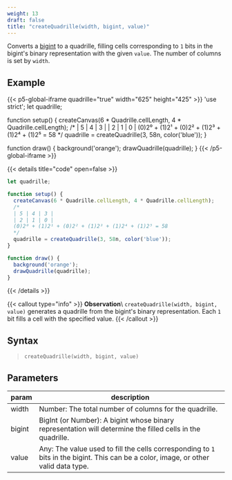 ```yaml
---
weight: 13
draft: false
title: "createQuadrille(width, bigint, value)"
---
```


Converts a [bigint](https://www.w3schools.com/js/js_bigint.asp) to a quadrille, filling cells corresponding to `1` bits in the bigint's binary representation with the given `value`. The number of columns is set by `width`.

## Example

{{< p5-global-iframe quadrille="true" width="625" height="425" >}}
'use strict';
let quadrille;

function setup() {
  createCanvas(6 * Quadrille.cellLength, 4 * Quadrille.cellLength);
  /*
  | 5 | 4 | 3 |
  | 2 | 1 | 0 |
  (0)2⁰ + (1)2¹ + (0)2² + (1)2³ + (1)2⁴ + (1)2⁵ = 58
  */
  quadrille = createQuadrille(3, 58n, color('blue'));
}

function draw() {
  background('orange');
  drawQuadrille(quadrille);
}
{{< /p5-global-iframe >}}

{{< details title="code" open=false >}}
```js
let quadrille;

function setup() {
  createCanvas(6 * Quadrille.cellLength, 4 * Quadrille.cellLength);
  /*
  | 5 | 4 | 3 |
  | 2 | 1 | 0 |
  (0)2⁰ + (1)2¹ + (0)2² + (1)2³ + (1)2⁴ + (1)2⁵ = 58
  */
  quadrille = createQuadrille(3, 58n, color('blue'));
}

function draw() {
  background('orange');
  drawQuadrille(quadrille);
}
```
{{< /details >}}

{{< callout type="info" >}}
**Observation**\ 
`createQuadrille(width, bigint, value)` generates a quadrille from the bigint's binary representation. Each `1` bit fills a cell with the specified value.
{{< /callout >}}

## Syntax

> `createQuadrille(width, bigint, value)`

## Parameters

| param  | description                                                                                               |
|--------|-----------------------------------------------------------------------------------------------------------|
| width  | Number: The total number of columns for the quadrille.                                                     |
| bigint | BigInt (or Number): A bigint whose binary representation will determine the filled cells in the quadrille. |
| value  | Any: The value used to fill the cells corresponding to `1` bits in the bigint. This can be a color, image, or other valid data type. |